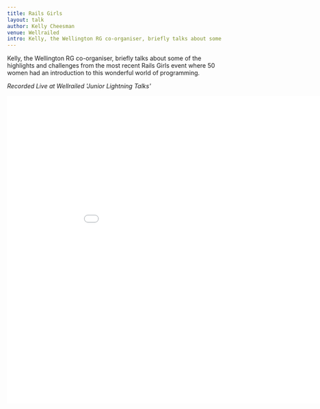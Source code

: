 ```yaml
---
title: Rails Girls
layout: talk
author: Kelly Cheesman
venue: Wellrailed
intro: Kelly, the Wellington RG co-organiser, briefly talks about some of the highlights and challenges from the most recent Rails Girls event.
---
```


Kelly, the Wellington RG co-organiser, briefly talks about some of the
highlights and challenges from the most recent Rails Girls event where 50 women
had an introduction to this wonderful world of programming.


_Recorded Live at Wellrailed 'Junior Lightning Talks'_

<iframe width="960" height="720" src="//www.youtube.com/embed/5gsdW_ayudM?rel=0" frameborder="0" allowfullscreen></iframe>
